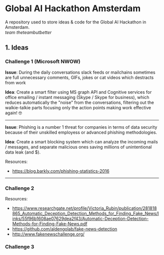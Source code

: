 # Global AI Hackathon Amsterdam

A repository used to store ideas & code for the Global AI Hackathon in Amsterdam.  
_team theteambutbetter_


## 1. Ideas

### Challenge 1 (Microsoft NWOW)

**Issue**: During the daily conversations slack feeds or mailchains sometimes are full unnecessary comments, GIFs, jokes or cat videos which destracts from work

**Idea**: Create a smart filter using MS graph API and Cognitive services for office emailing / instant messaging (Skype / Skype for business), which reduces automatically the "noise" from the conversations, filtering out the walkie-talkie parts focusing only the action points making work effective again! 🤓

---

**Issue**: Phishing is a number 1 threat for companies in terms of data security because of their unskilled employess or advanced phishing methodologies.

**Idea**: Create a smart blocking system which can analyze the incoming mails / messages, and separate malicious ones saving millions of unintentional data leak (and $).

Resources:
  * https://blog.barkly.com/phishing-statistics-2016
  
---

### Challenge 2
Resources:  
  * https://www.researchgate.net/profile/Victoria_Rubin/publication/281818865_Automatic_Deception_Detection_Methods_for_Finding_Fake_News/links/55f96b1608ae07629dea2f43/Automatic-Deception-Detection-Methods-for-Finding-Fake-News.pdf
  * https://github.com/aldengolab/fake-news-detection
  * http://www.fakenewschallenge.org/



### Challenge 3
